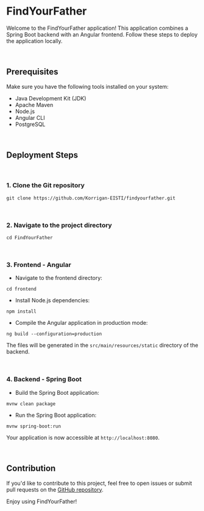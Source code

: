 # FindYourFather

Welcome to the FindYourFather application! This application combines a Spring Boot backend with an Angular frontend. Follow these steps to deploy the application locally.

<br>

## Prerequisites

Make sure you have the following tools installed on your system:

- Java Development Kit (JDK)
- Apache Maven
- Node.js
- Angular CLI
- PostgreSQL

<br>

## Deployment Steps

<br>

### 1. Clone the Git repository

```
git clone https://github.com/Korrigan-EISTI/findyourfather.git
```

<br>

### 2. Navigate to the project directory

```
cd FindYourFather
```

<br>

### 3. Frontend - Angular

- Navigate to the frontend directory:

```
cd frontend
```

- Install Node.js dependencies:

```
npm install
```

- Compile the Angular application in production mode:

```
ng build --configuration=production
```

The files will be generated in the `src/main/resources/static` directory of the backend.

<br>

### 4. Backend - Spring Boot

- Build the Spring Boot application:

```
mvnw clean package
```

- Run the Spring Boot application:

```
mvnw spring-boot:run
```

Your application is now accessible at `http://localhost:8080`.

<br>

## Contribution

If you'd like to contribute to this project, feel free to open issues or submit pull requests on the [GitHub repository](https://github.com/Korrigan-EISTI/findyourfather).

Enjoy using FindYourFather!